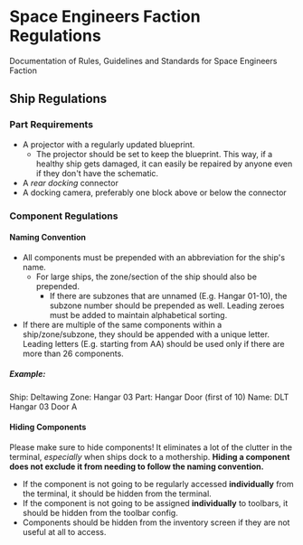 # Space Engineers Faction Regulations
Documentation of Rules, Guidelines and Standards for Space Engineers Faction
## Ship Regulations
### Part Requirements
* A projector with a regularly updated blueprint.
  * The projector should be set to keep the blueprint. This way, if a healthy ship gets damaged, it can easily be repaired by anyone even if they don't have the schematic.
* A *rear docking* connector
* A docking camera, preferably one block above or below the connector
### Component Regulations
#### Naming Convention
* All components must be prepended with an abbreviation for the ship's name.
  * For large ships, the zone/section of the ship should also be prepended.
    * If there are subzones that are unnamed (E.g. Hangar 01-10), the subzone number should be prepended as well. Leading zeroes must be added to maintain alphabetical sorting.  
* If there are multiple of the same components within a ship/zone/subzone, they should be appended with a unique letter. Leading letters (E.g. starting from AA) should be used only if there are more than 26 components.
##### Example:
Ship: Deltawing
Zone: Hangar 03
Part: Hangar Door (first of 10)
Name: DLT Hangar 03 Door A
#### Hiding Components
Please make sure to hide components! It eliminates a lot of the clutter in the terminal, *especially* when ships dock to a mothership. **Hiding a component does not exclude it from needing to follow the naming convention.**
* If the component is not going to be regularly accessed **individually** from the terminal, it should be hidden from the terminal.
* If the component is not going to be assigned **individually** to toolbars, it should be hidden from the toolbar config.
* Components should be hidden from the inventory screen if they are not useful at all to access.
